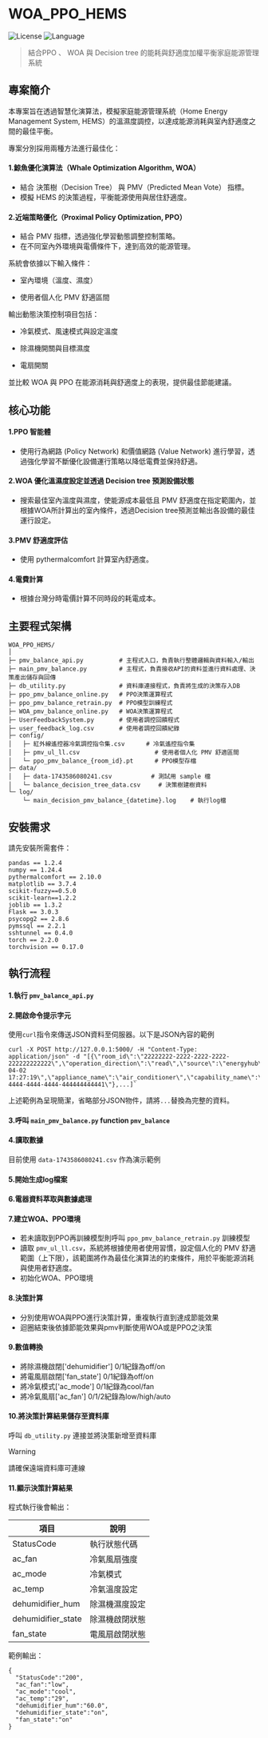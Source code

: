 # WOA_PPO_HEMS
![License](https://img.shields.io/badge/license-MIT-yellow)
![Language](https://img.shields.io/badge/language-python-blue)

 > 結合PPO 、 WOA 與 Decision tree 的能耗與舒適度加權平衡家庭能源管理系統

## 專案簡介

本專案旨在透過智慧化演算法，模擬家庭能源管理系統（Home Energy Management System, HEMS）的溫濕度調控，以達成能源消耗與室內舒適度之間的最佳平衡。

專案分別採用兩種方法進行最佳化：

#### 1.鯨魚優化演算法（Whale Optimization Algorithm, WOA）

 - 結合 決策樹（Decision Tree） 與 PMV（Predicted Mean Vote） 指標。
 - 模擬 HEMS 的決策過程，平衡能源使用與居住舒適度。

#### 2.近端策略優化（Proximal Policy Optimization, PPO）

 - 結合 PMV 指標，透過強化學習動態調整控制策略。
 - 在不同室內外環境與電價條件下，達到高效的能源管理。

系統會依據以下輸入條件：

 - 室內環境（溫度、濕度）

 - 使用者個人化 PMV 舒適區間

輸出動態決策控制項目包括：

 - 冷氣模式、風速模式與設定溫度

 - 除濕機開關與目標濕度

 - 電扇開關

並比較 WOA 與 PPO 在能源消耗與舒適度上的表現，提供最佳節能建議。

## 核心功能

#### 1.PPO 智能體

 - 使用行為網路 (Policy Network) 和價值網路 (Value Network) 進行學習，透過強化學習不斷優化設備運行策略以降低電費並保持舒適。

#### 2.WOA 優化溫濕度設定並透過 Decision tree 預測設備狀態

 - 搜索最佳室內溫度與濕度，使能源成本最低且 PMV 舒適度在指定範圍內，並根據WOA所計算出的室內條件，透過Decision tree預測並輸出各設備的最佳運行設定。

#### 3.PMV 舒適度評估

 - 使用 pythermalcomfort 計算室內舒適度。

#### 4.電費計算

 - 根據台灣分時電價計算不同時段的耗電成本。


## 主要程式架構

```
WOA_PPO_HEMS/
│
├─ pmv_balance_api.py          # 主程式入口，負責執行整體邏輯與資料輸入/輸出
├─ main_pmv_balance.py         # 主程式，負責接收API的資料並進行資料處理、決策產出儲存與回傳
├─ db_utility.py               # 資料庫連接程式，負責將生成的決策存入DB
├─ ppo_pmv_balance_online.py   # PPO決策運算程式
├─ ppo_pmv_balance_retrain.py  # PPO模型訓練程式
├─ WOA_pmv_balance_online.py   # WOA決策運算程式
├─ UserFeedbackSystem.py       # 使用者調控回饋程式
├─ user_feedback_log.csv       # 使用者調控回饋紀錄
├─ config/
│   ├─ 紅外線遙控器冷氣調控指令集.csv      # 冷氣遙控指令集
│   ├─ pmv_ul_ll.csv                     # 使用者個人化 PMV 舒適區間
│   └─ ppo_pmv_balance_{room_id}.pt      # PPO模型存檔
├─ data/
│   ├─ data-1743586080241.csv           # 測試用 sample 檔
│   └─ balance_decision_tree_data.csv     # 決策樹建樹資料
└─ log/
    └─ main_decision_pmv_balance_{datetime}.log    # 執行log檔
```

## 安裝需求

請先安裝所需套件：
```
pandas == 1.2.4
numpy == 1.24.4
pythermalcomfort == 2.10.0
matplotlib == 3.7.4
scikit-fuzzy==0.5.0
scikit-learn==1.2.2
joblib == 1.3.2
Flask == 3.0.3
psycopg2 == 2.8.6
pymssql == 2.2.1
sshtunnel == 0.4.0
torch == 2.2.0
torchvision == 0.17.0
```

## 執行流程

#### 1.執行 `pmv_balance_api.py`

#### 2.開啟命令提示字元

使用`curl`指令來傳送JSON資料至伺服器。以下是JSON內容的範例
```
curl -X POST http://127.0.0.1:5000/ -H "Content-Type: application/json" -d "[{\"room_id\":\"22222222-2222-2222-2222-222222222222\",\"operation_direction\":\"read\",\"source\":\"energyhub\",\"recorded_datetime\":\"2025-04-02 17:27:19\",\"appliance_name\":\"air_conditioner\",\"capability_name\":\"cfg_fan_level\",\"record_value\":\"medium\",\"device_signature\":\"44444444-4444-4444-4444-444444444441\"},...]`
```

上述範例為呈現簡潔，省略部分JSON物件，請將`...`替換為完整的資料。

#### 3.呼叫 `main_pmv_balance.py` function `pmv_balance`

#### 4.讀取數據

目前使用 `data-1743586080241.csv` 作為演示範例

#### 5.開始生成log檔案

#### 6.電器資料萃取與數據處理

#### 7.建立WOA、PPO環境

 - 若未讀取到PPO再訓練模型則呼叫 `ppo_pmv_balance_retrain.py` 訓練模型
 - 讀取 `pmv_ul_ll.csv`，系統將根據使用者使用習慣，設定個人化的 PMV 舒適範圍（上下限），該範圍將作為最佳化演算法的約束條件，用於平衡能源消耗與使用者舒適度。
 - 初始化WOA、PPO環境

#### 8.決策計算

 - 分別使用WOA與PPO進行決策計算，重複執行直到達成節能效果
 - 迴圈結束後依據節能效果與pmv判斷使用WOA或是PPO之決策

#### 9.數值轉換

 - 將除濕機啟閉['dehumidifier'] 0/1紀錄為off/on
 - 將電風扇啟閉['fan_state'] 0/1紀錄為off/on
 - 將冷氣模式['ac_mode'] 0/1紀錄為cool/fan
 - 將冷氣風扇['ac_fan'] 0/1/2紀錄為low/high/auto

#### 10.將決策計算結果儲存至資料庫

呼叫 `db_utility.py` 連接並將決策新增至資料庫

> [!WARNING]
> 請確保遠端資料庫可連線

#### 11.顯示決策計算結果

程式執行後會輸出：

| 項目 | 說明 |
|-----|------|
| StatusCode | 執行狀態代碼 |
| ac_fan | 冷氣風扇強度 |
| ac_mode | 冷氣模式 |
| ac_temp | 冷氣溫度設定 |
| dehumidifier_hum | 除濕機濕度設定 |
| dehumidifier_state| 除濕機啟閉狀態 |
| fan_state | 電風扇啟閉狀態 |

範例輸出：
```
{
  "StatusCode":"200",
  "ac_fan":"low",
  "ac_mode":"cool",
  "ac_temp":"29",
  "dehumidifier_hum":"60.0",
  "dehumidifier_state":"on",
  "fan_state":"on"
}
```
